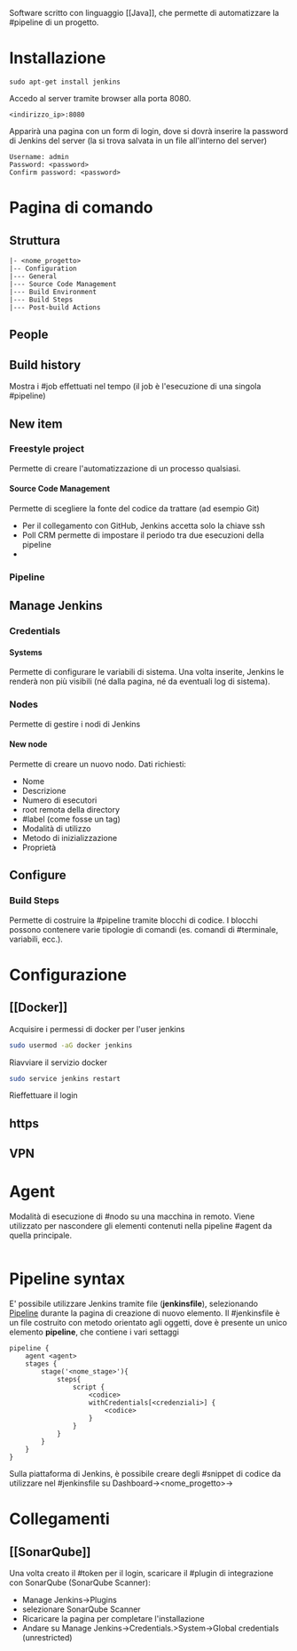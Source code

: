 Software scritto con linguaggio [[Java]], che permette di automatizzare la #pipeline di un progetto.
# Installazione
```shell
sudo apt-get install jenkins 
```
Accedo al server tramite browser alla porta 8080.
```browser
<indirizzo_ip>:8080
```
Apparirà una pagina con un form di login, dove si dovrà inserire la password di Jenkins del server (la si trova salvata in un file all'interno del server)
```browser
Username: admin
Password: <password>
Confirm password: <password>
```
# Pagina di comando
## Struttura
```Dashboard
|- <nome_progetto>
|-- Configuration
|--- General
|--- Source Code Management
|--- Build Environment
|--- Build Steps
|--- Post-build Actions
```
## People
## Build history
Mostra i #job effettuati nel tempo (il job è l'esecuzione di una singola #pipeline)
## New item
### Freestyle project
Permette di creare l'automatizzazione di un processo qualsiasi.
#### Source Code Management
Permette di scegliere la fonte del codice da trattare (ad esempio Git)
- Per il collegamento con GitHub, Jenkins accetta solo la chiave ssh
- Poll CRM permette di impostare il periodo tra due esecuzioni della pipeline
- 

### Pipeline
## Manage Jenkins
### Credentials
#### Systems
Permette di configurare le variabili di sistema. Una volta inserite, Jenkins le renderà non più visibili (né dalla pagina, né da eventuali log di sistema).
### Nodes
Permette di gestire i nodi di Jenkins
#### New node
Permette di creare un nuovo nodo. Dati richiesti:
- Nome
- Descrizione
- Numero di esecutori
- root remota della directory
- #label (come fosse un tag)
- Modalità di utilizzo
- Metodo di inizializzazione
- Proprietà

## Configure
### Build Steps
Permette di costruire la #pipeline tramite blocchi di codice. I blocchi possono contenere varie tipologie di comandi (es. comandi di #terminale, variabili, ecc.). 
# Configurazione
## [[Docker]]

Acquisire i permessi di docker per l'user jenkins
```sh
sudo usermod -aG docker jenkins
```
Riavviare il servizio docker
```sh
sudo service jenkins restart
```
Rieffettuare il login

## https

## VPN

# Agent
Modalità di esecuzione di #nodo su una macchina in remoto. Viene utilizzato per nascondere gli elementi contenuti nella pipeline #agent da quella principale.
```sh

```
# Pipeline  syntax
E' possibile utilizzare Jenkins tramite file (**jenkinsfile**), selezionando [Pipeline](#pipeline) durante la pagina di creazione di nuovo elemento. Il #jenkinsfile è un file costruito con metodo orientato agli oggetti, dove è presente un unico elemento **pipeline**, che contiene i vari settaggi
```jenkinsfile
pipeline {
	agent <agent>
	stages {
		stage('<nome_stage>'){
			steps{
				script {
					<codice>
					withCredentials[<credenziali>] {
						<codice>
					}
				}
			}
		}
	}
}
```
Sulla piattaforma di Jenkins, è possibile creare degli #snippet di codice da utilizzare nel #jenkinsfile su Dashboard-><nome_progetto>->
# Collegamenti
## [[SonarQube]]
Una volta creato il #token per il login, scaricare il #plugin di integrazione con SonarQube (SonarQube Scanner):
- Manage Jenkins->Plugins
- selezionare SonarQube Scanner
- Ricaricare la pagina per completare l'installazione
- Andare su Manage Jenkins->Credentials.>System->Global credentials (unrestricted)
